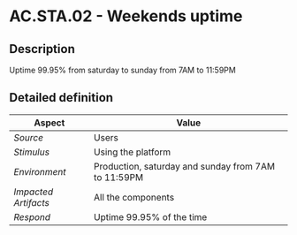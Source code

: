 # AC.STA.02 - Weekends uptime

## Description

Uptime 99.95% from saturday to sunday from 7AM to 11:59PM

## Detailed definition

| Aspect   | Value           |
| -------- | --------------- |
| *Source* | Users |
| *Stimulus* | Using the platform |
| *Environment* | Production, saturday and sunday from 7AM to 11:59PM |
| *Impacted Artifacts* | All the components |
| *Respond* | Uptime 99.95% of the time |